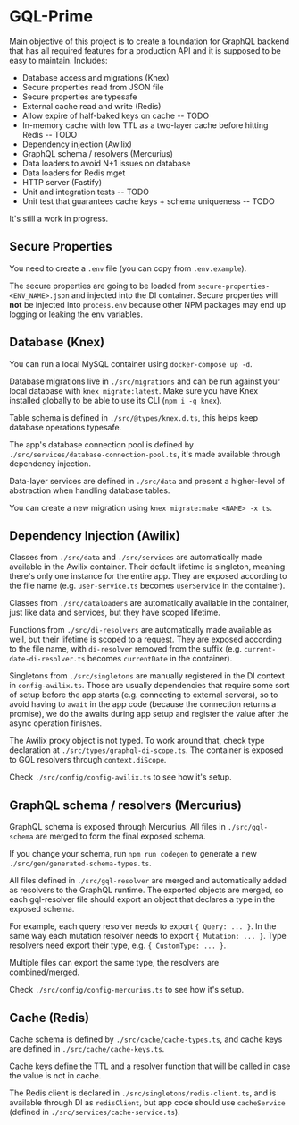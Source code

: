 # GQL-Prime

Main objective of this project is to create a foundation for GraphQL backend that has all required features for a production API and it is supposed to be
easy to maintain. Includes:

- Database access and migrations (Knex)
- Secure properties read from JSON file
- Secure properties are typesafe
- External cache read and write (Redis)
- Allow expire of half-baked keys on cache -- TODO
- In-memory cache with low TTL as a two-layer cache before hitting Redis -- TODO
- Dependency injection (Awilix)
- GraphQL schema / resolvers (Mercurius)
- Data loaders to avoid N+1 issues on database
- Data loaders for Redis mget
- HTTP server (Fastify)
- Unit and integration tests -- TODO
- Unit test that guarantees cache keys + schema uniqueness -- TODO

It's still a work in progress.

## Secure Properties

You need to create a `.env` file (you can copy from `.env.example`).

The secure properties are going to be loaded from `secure-properties-<ENV_NAME>.json` and injected into the DI container.
Secure properties will **not** be injected into `process.env` because other NPM packages may end up logging or leaking
the env variables.

## Database (Knex)

You can run a local MySQL container using `docker-compose up -d`.

Database migrations live in `./src/migrations` and can be run against your local database with `knex migrate:latest`.
Make sure you have Knex installed globally to be able to use its CLI (`npm i -g knex`).

Table schema is defined in `./src/@types/knex.d.ts`, this helps keep database operations typesafe.

The app's database connection pool is defined by `./src/services/database-connection-pool.ts`, it's made available
through dependency injection.

Data-layer services are defined in `./src/data` and present a higher-level of abstraction when handling database
tables.

You can create a new migration using `knex migrate:make <NAME> -x ts`.

## Dependency Injection (Awilix)

Classes from `./src/data` and `./src/services` are automatically made available in the Awilix container.
Their default lifetime is singleton, meaning there's only one instance for the entire app.
They are exposed according to the file name (e.g. `user-service.ts` becomes `userService` in the container).

Classes from `./src/dataloaders` are automatically available in the container, just like data and services,
but they have scoped lifetime.

Functions from `./src/di-resolvers` are automatically made available as well, but their lifetime is scoped to
a request.
They are exposed according to the file name, with `di-resolver` removed from the suffix
(e.g. `current-date-di-resolver.ts` becomes `currentDate` in the container).

Singletons from `./src/singletons` are manually registered in the DI context in `config-awilix.ts`.
Those are usually dependencies that require some sort of setup before the app starts (e.g. connecting to external servers),
so to avoid having to `await` in the app code (because the connection returns a promise), we do the awaits during
app setup and register the value after the async operation finishes.

The Awilix proxy object is not typed. To work around that, check type declaration at `./src/types/graphql-di-scope.ts`.
The container is exposed to GQL resolvers through `context.diScope`.

Check `./src/config/config-awilix.ts` to see how it's setup.

## GraphQL schema / resolvers (Mercurius)

GraphQL schema is exposed through Mercurius. All files in `./src/gql-schema` are merged to form the final exposed schema.

If you change your schema, run `npm run codegen` to generate a new `./src/gen/generated-schema-types.ts`.

All files defined in `./src/gql-resolver` are merged and automatically added as resolvers to the GraphQL runtime.
The exported objects are merged, so each gql-resolver file should export an object that declares a type in the exposed schema.

For example, each query resolver needs to export `{ Query: ... }`. In the same way each mutation resolver needs to export `{ Mutation: ... }`.
Type resolvers need export their type, e.g. `{ CustomType: ... }`.

Multiple files can export the same type, the resolvers are combined/merged.

Check `./src/config/config-mercurius.ts` to see how it's setup.

## Cache (Redis)

Cache schema is defined by `./src/cache/cache-types.ts`, and cache keys are defined in `./src/cache/cache-keys.ts`.

Cache keys define the TTL and a resolver function that will be called in case the value is not in cache.

The Redis client is declared in `./src/singletons/redis-client.ts`, and is available through DI as `redisClient`, but
app code should use `cacheService` (defined in `./src/services/cache-service.ts`).
